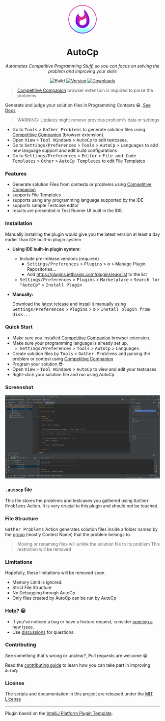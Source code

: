<!--suppress HtmlDeprecatedAttribute -->
<div  align="center">

![plugin Icon](src/main/resources/META-INF/pluginIcon.svg)

# AutoCp

_Automates Competitive Programming Stuff, so you can focus on solving the problem and improving your skills_

![Build](https://github.com/Pushpavel/autoCP/workflows/Build/badge.svg)
[![Version](https://img.shields.io/jetbrains/plugin/v/17061.svg)](https://plugins.jetbrains.com/plugin/17061-autocp)
[![Downloads](https://img.shields.io/jetbrains/plugin/d/17061.svg)](https://plugins.jetbrains.com/plugin/17061-autocp)

</div>


<!-- Plugin description -->
> [Competitive Companion](https://github.com/jmerle/competitive-companion) browser extension is required to parse the problems

Generate and judge your solution files in Programming Contests 😀. [See Docs](https://github.com/Pushpavel/AutoCp)

> WARNING: Updates might remove previous problem's data or settings

- Go to <kbd>Tools</kbd> > <kbd>Gather Problems</kbd> to generate solution files
  using [Competitive Companion](https://github.com/jmerle/competitive-companion) (browser extension).
- Open <kbd>View</kbd> > <kbd>Tool Windows</kbd> > <kbd>AutoCp</kbd> to edit testcases.
- Go to <kbd>Settings/Preferences</kbd> > <kbd>Tools</kbd> > <kbd>AutoCp</kbd> > <kbd>Languages</kbd> to add new
  language support and edit build configurations
- Go to <kbd>Settings/Preferences</kbd> > <kbd>Editor</kbd> > <kbd>File and Code Templates</kbd> > <kbd>
  Other</kbd> > <kbd>AutoCp Templates</kbd> to edit File Templates

### Features

- Generate solution Files from contests or problems
  using [Competitive Companion](https://github.com/jmerle/competitive-companion)
- supports File Templates
- supports using any programming language supported by the IDE
- supports sample Testcase editor
- results are presented in Test Runner UI built in the IDE.

<!-- Plugin description end -->

### Installation

Manually installing the plugin would give you the latest version at least a day earlier than IDE built-in plugin system

- __Using IDE built-in plugin system:__

    - Include pre-release versions (required)
        - <kbd>Settings/Preferences</kbd> > <kbd>Plugins</kbd> > <kbd>⚙️</kbd> > Manage Plugin Repositories...
        - Add <https://plugins.jetbrains.com/plugins/eap/list> to the list
    - <kbd>Settings/Preferences</kbd> > <kbd>Plugins</kbd> > <kbd>Marketplace</kbd> > <kbd>Search for "AutoCp"</kbd> >
      <kbd>Install Plugin</kbd>


- __Manually:__

  Download the [latest release](https://github.com/Pushpavel/autoCP/releases/latest) and install it manually using
  <kbd>Settings/Preferences</kbd> > <kbd>Plugins</kbd> > <kbd>⚙️</kbd> > <kbd>Install plugin from disk...</kbd>

### Quick Start

- Make sure you installed [Competitive Companion](https://github.com/jmerle/competitive-companion) browser extension.
- Make sure your programming language is already set up.
    - <kbd>Settings/Preferences</kbd> > <kbd>Tools</kbd> > <kbd>AutoCp</kbd> > <kbd>Languages</kbd>.
- Create solution files by <kbd>Tools</kbd> > <kbd>Gather Problems</kbd> and parsing the problem or contest
  using [Competitive Companion](https://github.com/jmerle/competitive-companion)
- Program your solution 😎
- Open <kbd>View</kbd> > <kbd>Tool Windows</kbd> > <kbd>AutoCp</kbd> to view and edit your testcases
- Right-click your solution file and run using AutoCp ️

### Screenshot

![CLION Screenshot](Screenshot.png)

### ```.autocp``` file

This file stores the problems and testcases you gathered using <kbd>Gather Problems</kbd> Action. It is very crucial to
this plugin and should not be touched.

### File Structure

<kbd>Gather Problems</kbd> Action generates solution files inside a folder named by
the [group](https://github.com/jmerle/competitive-companion#explanation) (mostly Contest Name) that the problem belongs
to.

> Moving or renaming files will unlink the solution file to its problem
> This restriction will be removed

### Limitations
Hopefully, these limitations will be removed soon.

- Memory Limit is ignored.
- Strict File Structure
- No Debugging through AutoCp
- Only files created by AutoCp can be run by AutoCp

### Help? 😀

- If you've noticed a bug or have a feature request,
  consider [opening a new issue](https://github.com/Pushpavel/AutoCp/issues/new).
- Use [discussions](https://github.com/Pushpavel/AutoCp/discussions) for questions.

### Contributing

See something that's wrong or unclear?, Pull requests are welcome 😀

Read the [contributing guide](CONTRIBUTING.md) to learn how you can take part in improving ```AutoCp```

### License

The scripts and documentation in this project are released under the [MIT License](LICENSE)

---
Plugin based on the [IntelliJ Platform Plugin Template][template].

[template]: https://github.com/JetBrains/intellij-platform-plugin-template
